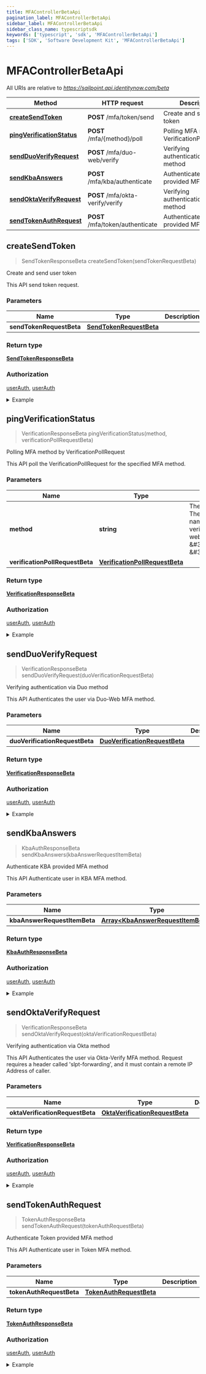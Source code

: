 ```yaml
---
title: MFAControllerBetaApi
pagination_label: MFAControllerBetaApi
sidebar_label: MFAControllerBetaApi
sidebar_class_name: typescriptsdk
keywords: ['typescript', 'sdk', 'MFAControllerBetaApi'] 
tags: ['SDK', 'Software Development Kit', 'MFAControllerBetaApi']
---
```


# MFAControllerBetaApi

All URIs are relative to *https://sailpoint.api.identitynow.com/beta*

Method | HTTP request | Description
------------- | ------------- | -------------
[**createSendToken**](MFAControllerBetaApi.md#createSendToken) | **POST** /mfa/token/send | Create and send user token
[**pingVerificationStatus**](MFAControllerBetaApi.md#pingVerificationStatus) | **POST** /mfa/{method}/poll | Polling MFA method by VerificationPollRequest
[**sendDuoVerifyRequest**](MFAControllerBetaApi.md#sendDuoVerifyRequest) | **POST** /mfa/duo-web/verify | Verifying authentication via Duo method
[**sendKbaAnswers**](MFAControllerBetaApi.md#sendKbaAnswers) | **POST** /mfa/kba/authenticate | Authenticate KBA provided MFA method
[**sendOktaVerifyRequest**](MFAControllerBetaApi.md#sendOktaVerifyRequest) | **POST** /mfa/okta-verify/verify | Verifying authentication via Okta method
[**sendTokenAuthRequest**](MFAControllerBetaApi.md#sendTokenAuthRequest) | **POST** /mfa/token/authenticate | Authenticate Token provided MFA method



## createSendToken

> SendTokenResponseBeta createSendToken(sendTokenRequestBeta)

Create and send user token

This API send token request.

### Parameters


Name | Type | Description  | Notes
------------- | ------------- | ------------- | -------------
 **sendTokenRequestBeta** | [**SendTokenRequestBeta**](../Models/SendTokenRequestBeta.md)|  | 

### Return type

[**SendTokenResponseBeta**](../Models/SendTokenResponseBeta.md)

### Authorization

[userAuth](https://developer.sailpoint.com/docs/api/v3/identity-security-cloud-v-3-api#authentication), [userAuth](https://developer.sailpoint.com/docs/api/v3/identity-security-cloud-v-3-api#authentication)

<details>
<summary>Example</summary>

```javascript
import { Configuration, MFAControllerBetaApi, SendTokenRequestBeta } from "sailpoint-api-client";
const apiConfig = new Configuration();
const mFAControllerBetaApi = new MFAControllerBetaApi(apiConfig);
const sendTokenRequestBeta : SendTokenRequestBeta = {userAlias=will.albin, deliveryType=EMAIL_WORK}; // 
const val = await mFAControllerBetaApi.createSendToken(sendTokenRequestBeta);
console.log('API called successfully. Returned data: ' + val.data);
```
</details>


## pingVerificationStatus

> VerificationResponseBeta pingVerificationStatus(method, verificationPollRequestBeta)

Polling MFA method by VerificationPollRequest

This API poll the VerificationPollRequest for the specified MFA method.

### Parameters


Name | Type | Description  | Notes
------------- | ------------- | ------------- | -------------
 **method** | **string**| The name of the MFA method. The currently supported method names are \&#39;okta-verify\&#39;, \&#39;duo-web\&#39;, \&#39;kba\&#39;,\&#39;token\&#39;, \&#39;rsa\&#39; | [default to undefined]
 **verificationPollRequestBeta** | [**VerificationPollRequestBeta**](../Models/VerificationPollRequestBeta.md)|  | 

### Return type

[**VerificationResponseBeta**](../Models/VerificationResponseBeta.md)

### Authorization

[userAuth](https://developer.sailpoint.com/docs/api/v3/identity-security-cloud-v-3-api#authentication), [userAuth](https://developer.sailpoint.com/docs/api/v3/identity-security-cloud-v-3-api#authentication)

<details>
<summary>Example</summary>

```javascript
import { Configuration, MFAControllerBetaApi, VerificationPollRequestBeta } from "sailpoint-api-client";
const apiConfig = new Configuration();
const mFAControllerBetaApi = new MFAControllerBetaApi(apiConfig);
const method : string = "okta-verify"; // The name of the MFA method. The currently supported method names are \'okta-verify\', \'duo-web\', \'kba\',\'token\', \'rsa\'
const verificationPollRequestBeta : VerificationPollRequestBeta = {requestId=089899f13a8f4da7824996191587bab9}; // 
const val = await mFAControllerBetaApi.pingVerificationStatus(method, verificationPollRequestBeta);
console.log('API called successfully. Returned data: ' + val.data);
```
</details>


## sendDuoVerifyRequest

> VerificationResponseBeta sendDuoVerifyRequest(duoVerificationRequestBeta)

Verifying authentication via Duo method

This API Authenticates the user via Duo-Web MFA method.

### Parameters


Name | Type | Description  | Notes
------------- | ------------- | ------------- | -------------
 **duoVerificationRequestBeta** | [**DuoVerificationRequestBeta**](../Models/DuoVerificationRequestBeta.md)|  | 

### Return type

[**VerificationResponseBeta**](../Models/VerificationResponseBeta.md)

### Authorization

[userAuth](https://developer.sailpoint.com/docs/api/v3/identity-security-cloud-v-3-api#authentication), [userAuth](https://developer.sailpoint.com/docs/api/v3/identity-security-cloud-v-3-api#authentication)

<details>
<summary>Example</summary>

```javascript
import { Configuration, MFAControllerBetaApi, DuoVerificationRequestBeta } from "sailpoint-api-client";
const apiConfig = new Configuration();
const mFAControllerBetaApi = new MFAControllerBetaApi(apiConfig);
const duoVerificationRequestBeta : DuoVerificationRequestBeta = {userId=2c9180947f0ef465017f215cbcfd004b, signedResponse=AUTH|d2lsbC5hbGJpbnxESTZNMFpHSThKQVRWTVpZN0M5VXwxNzAxMjUzMDg5|f1f5f8ced5b340f3d303b05d0efa0e43b6a8f970:APP|d2lsbC5hbGJpbnxESTZNMFpHSThKQVRWTVpZN0M5VXwxNzAxMjU2NjE5|cb44cf44353f5127edcae31b1da0355f87357db2}; // 
const val = await mFAControllerBetaApi.sendDuoVerifyRequest(duoVerificationRequestBeta);
console.log('API called successfully. Returned data: ' + val.data);
```
</details>


## sendKbaAnswers

> KbaAuthResponseBeta sendKbaAnswers(kbaAnswerRequestItemBeta)

Authenticate KBA provided MFA method

This API Authenticate user in KBA MFA method.

### Parameters


Name | Type | Description  | Notes
------------- | ------------- | ------------- | -------------
 **kbaAnswerRequestItemBeta** | [**Array&lt;KbaAnswerRequestItemBeta&gt;**](../Models/KbaAnswerRequestItemBeta.md)|  | 

### Return type

[**KbaAuthResponseBeta**](../Models/KbaAuthResponseBeta.md)

### Authorization

[userAuth](https://developer.sailpoint.com/docs/api/v3/identity-security-cloud-v-3-api#authentication), [userAuth](https://developer.sailpoint.com/docs/api/v3/identity-security-cloud-v-3-api#authentication)

<details>
<summary>Example</summary>

```javascript
import { Configuration, MFAControllerBetaApi, KbaAnswerRequestItemBeta } from "sailpoint-api-client";
const apiConfig = new Configuration();
const mFAControllerBetaApi = new MFAControllerBetaApi(apiConfig);
const kbaAnswerRequestItemBeta : Array<KbaAnswerRequestItemBeta> = [{id=173423, answer=822cd15d6c15aa0c55ad015a3bf4f1b2b0b822cd15d6c15b0f00a0859a2fea34}, {id=c54fee53-2d63-4fc5-9259-3e93b9994135, answer=9f86d081884c7d659a2feaa0c55ad015a3bf4f1b2b0b822cd15d6c15b0f00a08}]; // 
const val = await mFAControllerBetaApi.sendKbaAnswers(kbaAnswerRequestItemBeta);
console.log('API called successfully. Returned data: ' + val.data);
```
</details>


## sendOktaVerifyRequest

> VerificationResponseBeta sendOktaVerifyRequest(oktaVerificationRequestBeta)

Verifying authentication via Okta method

This API Authenticates the user via Okta-Verify MFA method. Request requires a header called \'slpt-forwarding\', and it must contain a remote IP Address of caller.

### Parameters


Name | Type | Description  | Notes
------------- | ------------- | ------------- | -------------
 **oktaVerificationRequestBeta** | [**OktaVerificationRequestBeta**](../Models/OktaVerificationRequestBeta.md)|  | 

### Return type

[**VerificationResponseBeta**](../Models/VerificationResponseBeta.md)

### Authorization

[userAuth](https://developer.sailpoint.com/docs/api/v3/identity-security-cloud-v-3-api#authentication), [userAuth](https://developer.sailpoint.com/docs/api/v3/identity-security-cloud-v-3-api#authentication)

<details>
<summary>Example</summary>

```javascript
import { Configuration, MFAControllerBetaApi, OktaVerificationRequestBeta } from "sailpoint-api-client";
const apiConfig = new Configuration();
const mFAControllerBetaApi = new MFAControllerBetaApi(apiConfig);
const oktaVerificationRequestBeta : OktaVerificationRequestBeta = {userId=example@mail.com}; // 
const val = await mFAControllerBetaApi.sendOktaVerifyRequest(oktaVerificationRequestBeta);
console.log('API called successfully. Returned data: ' + val.data);
```
</details>


## sendTokenAuthRequest

> TokenAuthResponseBeta sendTokenAuthRequest(tokenAuthRequestBeta)

Authenticate Token provided MFA method

This API Authenticate user in Token MFA method.

### Parameters


Name | Type | Description  | Notes
------------- | ------------- | ------------- | -------------
 **tokenAuthRequestBeta** | [**TokenAuthRequestBeta**](../Models/TokenAuthRequestBeta.md)|  | 

### Return type

[**TokenAuthResponseBeta**](../Models/TokenAuthResponseBeta.md)

### Authorization

[userAuth](https://developer.sailpoint.com/docs/api/v3/identity-security-cloud-v-3-api#authentication), [userAuth](https://developer.sailpoint.com/docs/api/v3/identity-security-cloud-v-3-api#authentication)

<details>
<summary>Example</summary>

```javascript
import { Configuration, MFAControllerBetaApi, TokenAuthRequestBeta } from "sailpoint-api-client";
const apiConfig = new Configuration();
const mFAControllerBetaApi = new MFAControllerBetaApi(apiConfig);
const tokenAuthRequestBeta : TokenAuthRequestBeta = {token=12345, userAlias=will.albin, deliveryType=EMAIL_WORK}; // 
const val = await mFAControllerBetaApi.sendTokenAuthRequest(tokenAuthRequestBeta);
console.log('API called successfully. Returned data: ' + val.data);
```
</details>


